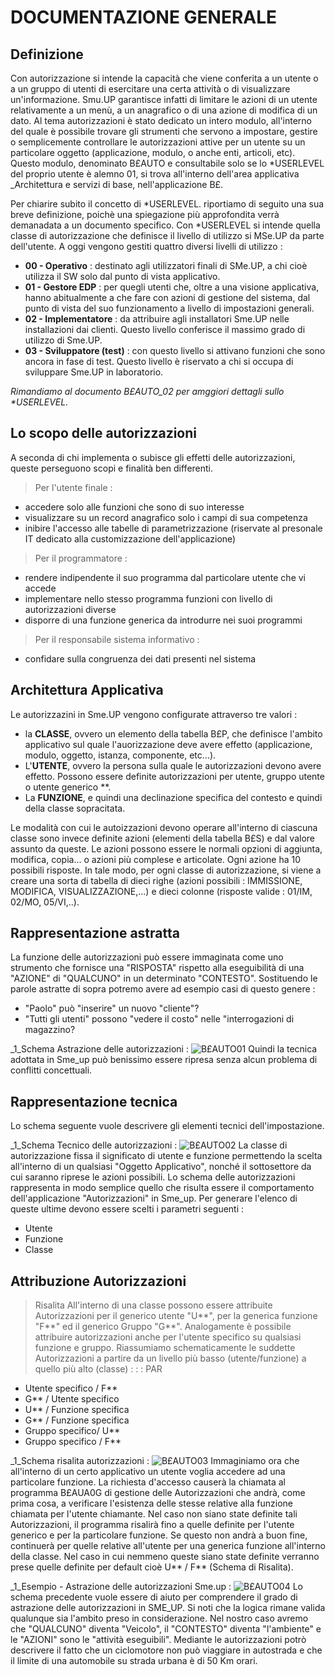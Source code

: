 # DOCUMENTAZIONE GENERALE

## Definizione
Con autorizzazione si intende la capacità che viene conferita a un utente o a un gruppo di utenti di esercitare una certa attività o di visualizzare un'informazione. Smu.UP garantisce infatti di limitare le azioni di un utente relativamente a un menù, a un anagrafico o di  una azione di modifica di un dato.
Al tema autorizzazioni è stato dedicato un intero modulo, all'interno del quale è possibile trovare gli strumenti che servono a impostare, gestire o semplicemente controllare le autorizzazioni attive per un utente su un particolare oggetto (applicazione, modulo, o anche enti, articoli, etc). Questo modulo, denominato B£AUTO e consultabile solo se lo \*USERLEVEL del proprio utente è alemno 01, si trova all'interno dell'area applicativa _Architettura e servizi di base, nell'applicazione B£.

Per chiarire subito il concetto di  \*USERLEVEL. riportiamo di seguito una sua breve definizione, poichè una spiegazione più approfondita verrà demanadata a un documento specifico.
Con \*USERLEVEL si intende quella classe di autorizzazione che definisce il livello di utilizzo si MSe.UP da parte dell'utente. A oggi vengono gestiti quattro diversi livelli di utilizzo : 

-  **00 - Operativo** :  destinato agli utilizzatori finali di SMe.UP, a chi cioè utilizza il SW solo dal punto di vista applicativo.
-  **01 - Gestore EDP** :  per quegli utenti che, oltre a una visione applicativa, hanno abitualmente a che fare con azioni di gestione del sistema, dal punto di vista del suo funzionamento a livello di impostazioni generali.
-  **02 - Implementatore** :  da attribuire agli installatori Sme.UP nelle installazioni dai clienti. Questo livello conferisce il massimo grado di utilizzo di Sme.UP.
-  **03 - Sviluppatore (test)** :  con questo livello si attivano funzioni che sono ancora in fase di test. Questo livello è riservato a chi si occupa di sviluppare Sme.UP  in laboratorio.

_Rimandiamo al documento B£AUTO_02 per amggiori dettagli sullo \*USERLEVEL._

## Lo scopo delle autorizzazioni
A seconda di chi implementa o subisce gli effetti delle autorizzazioni, queste perseguono scopi e finalità ben differenti.
>Per l'utente finale : 
-  accedere solo alle funzioni che sono di suo interesse
-  visualizzare su un record anagrafico solo i campi di sua competenza
-  inibire l'accesso alle tabelle di parametrizzazione (riservate al presonale IT dedicato alla customizzazione dell'applicazione)
>Per il programmatore : 
-  rendere indipendente il suo programma dal particolare utente che vi accede
-  implementare nello stesso programma funzioni con livello di autorizzazioni diverse
-  disporre di una funzione generica da introdurre nei suoi programmi
>Per il responsabile sistema informativo : 
-  confidare sulla congruenza dei dati presenti nel sistema


## Architettura Applicativa
Le autorizzazini in Sme.UP vengono configurate attraverso tre valori : 

- la **CLASSE**, ovvero un elemento della tabella B£P, che definisce l'ambito applicativo sul quale l'auorizzazione deve avere effetto (applicazione, modulo, oggetto, istanza, componente, etc...).
- L'**UTENTE**, ovvero la persona sulla quale le autorizzazioni devono avere effetto. Possono essere definite autorizzazioni per utente, gruppo utente o utente generico \*\*.
- La **FUNZIONE**, e quindi una declinazione specifica del contesto e quindi della classe sopracitata.

Le modalità con cui le autoizzazioni devono operare all'interno di ciascuna classe sono invece definite azioni (elementi della tabella B£S) e dal valore assunto da queste.
Le azioni possono essere le normali opzioni di aggiunta, modifica, copia... o azioni più complese e articolate. Ogni azione ha 10 possibili risposte. In tale modo, per ogni classe di autorizzazione, si viene a creare una sorta di tabella di dieci righe (azioni possibili :  IMMISSIONE, MODIFICA, VISUALIZZAZIONE,...) e dieci colonne (risposte valide :  01/IM, 02/MO, 05/VI,..).



## Rappresentazione astratta
La funzione delle autorizzazioni può essere immaginata come uno strumento che fornisce una "RISPOSTA" rispetto alla eseguibilità di una "AZIONE" di "QUALCUNO" in un determinato "CONTESTO".
Sostituendo le parole astratte di sopra potremo avere ad esempio casi di questo genere : 

- "Paolo" può "inserire" un nuovo "cliente"?
- "Tutti gli utenti" possono "vedere il costo" nelle "interrogazioni di magazzino?

_1_Schema Astrazione delle autorizzazioni : 
![B£AUTO01](http://localhost:3000/immagini/B£AUTO_01/BXAUTO01.png)
Quindi la tecnica adottata in Sme_up può benissimo essere ripresa senza alcun problema di conflitti concettuali.

## Rappresentazione tecnica
Lo schema seguente vuole descrivere gli elementi tecnici dell'impostazione.

_1_Schema Tecnico delle autorizzazioni : 
![B£AUTO02](http://localhost:3000/immagini/B£AUTO_01/BXAUTO02.png)
La classe di autorizzazione fissa il significato di utente e funzione permettendo la scelta all'interno di un qualsiasi "Oggetto Applicativo", nonché il sottosettore da cui saranno riprese le azioni possibili.
Lo schema delle autorizzazioni rappresenta in modo semplice quello che risulta essere il comportamento dell'applicazione "Autorizzazioni" in Sme_up.
Per generare l'elenco di queste ultime devono essere scelti i parametri seguenti  : 

- Utente
- Funzione
- Classe


## Attribuzione Autorizzazioni
>Risalita
All'interno di una classe possono essere attribuite Autorizzazioni per il generico utente "U\*\*", per la generica funzione "F\*\*" ed il generico Gruppo "G\*\*".
Analogamente è possibile attribuire autorizzazioni anche per l'utente specifico su qualsiasi funzione e gruppo.
Riassumiamo schematicamente le suddette Autorizzazioni a partire da un livello più basso (utente/funzione) a quello più alto (classe) : 
 :  : PAR
- Utente specifico / F\*\*
- G\*\* / Utente specifico
- U\*\* / Funzione specifica
- G\*\* / Funzione specifica
- Gruppo specifico/ U\*\*
- Gruppo specifico / F\*\*


_1_Schema risalita autorizzazioni : 
![B£AUTO03](http://localhost:3000/immagini/B£AUTO_01/BXAUTO03.png)
Immaginiamo ora che all'interno di un certo applicativo un utente voglia accedere ad una particolare funzione.
La richiesta d'accesso causerà la chiamata al programma B£AUA0G di gestione delle Autorizzazioni che andrà, come prima cosa, a verificare l'esistenza delle stesse relative alla funzione chiamata per l'utente chiamante.
Nel caso non siano state definite tali Autorizzazioni, il programma risalirà fino a quelle definite per l'utente generico e per la particolare funzione.
Se questo non andrà a buon fine, continuerà per quelle relative all'utente per una generica funzione all'interno della classe.
Nel caso in cui nemmeno queste siano state definite verranno prese quelle definite per default cioè U\*\* / F\*\* (Schema di Risalita).

_1_Esempio - Astrazione delle autorizzazioni Sme.up : 
![B£AUTO04](http://localhost:3000/immagini/B£AUTO_01/BXAUTO04.png)
Lo schema precedente vuole essere di aiuto per comprendere il grado di astrazione delle autorizzazioni in SME_UP. Si noti che la logica rimane valida qualunque sia l'ambito preso in considerazione. Nel nostro caso avremo che "QUALCUNO" diventa "Veicolo", il "CONTESTO" diventa "l'ambiente" e le "AZIONI" sono le "attività eseguibili". Mediante le autorizzazioni potrò descrivere il fatto che un ciclomotore non può viaggiare in autostrada e che il limite di una automobile su strada urbana è di 50 Km orari.

